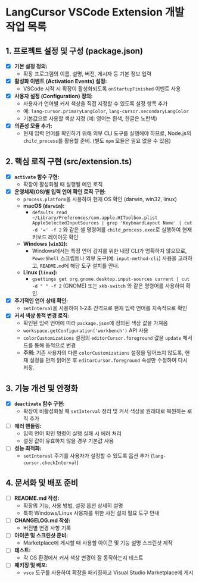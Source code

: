 # LangCursor VSCode Extension 개발 작업 목록

## 1. 프로젝트 설정 및 구성 (package.json)

- [x] **기본 설정 정의:**
    - 확장 프로그램의 이름, 설명, 버전, 게시자 등 기본 정보 입력
- [x] **활성화 이벤트 (Activation Events) 설정:**
    - VSCode 시작 시 확장이 활성화되도록 `onStartupFinished` 이벤트 사용
- [x] **사용자 설정 (Configuration) 정의:**
    - 사용자가 언어별 커서 색상을 직접 지정할 수 있도록 설정 항목 추가
    - 예: `lang-cursor.primaryLangColor`, `lang-cursor.secondaryLangColor`
    - 기본값으로 사용할 색상 지정 (예: 영어는 흰색, 한글은 노란색)
- [x] **의존성 모듈 추가:**
    - 현재 입력 언어를 확인하기 위해 외부 CLI 도구를 실행해야 하므로, Node.js의 `child_process`를 활용할 준비. (별도 `npm` 모듈은 필요 없을 수 있음)

## 2. 핵심 로직 구현 (src/extension.ts)

- [x] **`activate` 함수 구현:**
    - 확장이 활성화될 때 실행될 메인 로직
- [x] **운영체제(OS)별 입력 언어 확인 로직 구현:**
    - `process.platform`을 사용하여 현재 OS 확인 (darwin, win32, linux)
    - **macOS (`darwin`):**
        - `defaults read ~/Library/Preferences/com.apple.HIToolbox.plist AppleSelectedInputSources | grep 'KeyboardLayout Name' | cut -d '=' -f 2` 와 같은 셸 명령어를 `child_process.exec`로 실행하여 현재 키보드 레이아웃 확인
    - **Windows (`win32`):**
        - Windows에서는 특정 언어 감지를 위한 내장 CLI가 명확하지 않으므로, `PowerShell` 스크립트나 외부 도구(예: `input-method-cli`) 사용을 고려하고, `README.md`에 해당 도구 설치를 안내.
    - **Linux (`linux`):**
        - `gsettings get org.gnome.desktop.input-sources current | cut -d " " -f 2` (GNOME) 또는 `xkb-switch` 와 같은 명령어를 사용하여 확인.
- [x] **주기적인 언어 상태 확인:**
    - `setInterval`을 사용하여 1-2초 간격으로 현재 입력 언어를 지속적으로 확인
- [x] **커서 색상 동적 변경 로직:**
    - 확인된 입력 언어에 따라 `package.json`에 정의된 색상 값을 가져옴
    - `workspace.getConfiguration('workbench')` API 사용
    - `colorCustomizations` 설정의 `editorCursor.foreground` 값을 `update` 메서드를 통해 동적으로 변경
    - **주의:** 기존 사용자의 다른 `colorCustomizations` 설정을 덮어쓰지 않도록, 현재 설정을 먼저 읽어온 후 `editorCursor.foreground` 속성만 수정하여 다시 저장.

## 3. 기능 개선 및 안정화

- [x] **`deactivate` 함수 구현:**
    - 확장이 비활성화될 때 `setInterval` 정리 및 커서 색상을 원래대로 복원하는 로직 추가
- [ ] **에러 핸들링:**
    - 입력 언어 확인 명령어 실행 실패 시 에러 처리
    - 설정 값이 유효하지 않을 경우 기본값 사용
- [ ] **성능 최적화:**
    - `setInterval` 주기를 사용자가 설정할 수 있도록 옵션 추가 (`lang-cursor.checkInterval`)

## 4. 문서화 및 배포 준비

- [ ] **README.md 작성:**
    - 확장의 기능, 사용 방법, 설정 옵션 상세히 설명
    - 특히 Windows/Linux 사용자를 위한 사전 설치 필요 도구 안내
- [ ] **CHANGELOG.md 작성:**
    - 버전별 변경 사항 기록
- [ ] **아이콘 및 스크린샷 준비:**
    - Marketplace에 게시할 때 사용할 아이콘 및 기능 설명 스크린샷 제작
- [ ] **테스트:**
    - 각 OS 환경에서 커서 색상 변경이 잘 동작하는지 테스트
- [ ] **패키징 및 배포:**
    - `vsce` 도구를 사용하여 확장을 패키징하고 Visual Studio Marketplace에 게시
